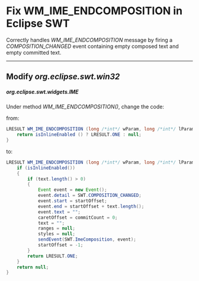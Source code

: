 Fix WM_IME_ENDCOMPOSITION in Eclipse SWT
========================================

Correctly handles *WM_IME_ENDCOMPOSITION* message by firing a
*COMPOSITION_CHANGED* event containing empty composed text and empty committed
text.

------------------------------------------------------------------------------

Modify *org.eclipse.swt.win32*
------------------------------

##### org.eclipse.swt.widgets.IME

Under method *WM_IME_ENDCOMPOSITION()*, change the code:

from:

```java
LRESULT WM_IME_ENDCOMPOSITION (long /*int*/ wParam, long /*int*/ lParam) {
    return isInlineEnabled () ? LRESULT.ONE : null;
}
```

to:

```java
LRESULT WM_IME_ENDCOMPOSITION (long /*int*/ wParam, long /*int*/ lParam) {
    if (isInlineEnabled())
    {
        if (text.length() > 0)
        {
            Event event = new Event();
            event.detail = SWT.COMPOSITION_CHANGED;
            event.start = startOffset;
            event.end = startOffset + text.length();
            event.text = "";
            caretOffset = commitCount = 0;
            text = "";
            ranges = null;
            styles = null;
            sendEvent(SWT.ImeComposition, event);
            startOffset = -1;
        }
        return LRESULT.ONE;
    }
    return null;
}
```
